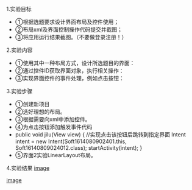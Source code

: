 1.实验目标
+  ①根据选题要求设计界面布局及控件使用；
+  ②布局xml及界面控制操作代码提交并截图；
+  ③将应用运行结果截图。（不要做登录注册！）
  
2.实验内容
+  ①使用其中一种布局方式，设计所选题目的界面：
+  ②通过控件ID获取界面对象，执行相关操作：
+  ③实现界面控件的事件处理，例如点击按钮：
  
3.实验步骤  
+  ①创建新项目
+  ②选好理想的布局。
+  ③根据需要向xml中添加控件。
+  ④为点击按钮添加触发事件代码
+   public void jilu(View view) {
       //实现点击该按钮后跳转到指定界面
        Intent intent = new Intent(Soft1614080902401.this, Soft16140809024012.class);
        startActivity(intent);
    }
+   ⑤界面2实验LinearLayout布局。
   
4.实验结果
  [image](https://github.com/uzi-up/android-labs-2018/blob/master/soft1614080902401/%E5%AE%9E%E9%AA%8C4/%E5%BE%AE%E4%BF%A1%E5%9B%BE%E7%89%87_20180529195037.png)
  
   [image](https://github.com/uzi-up/android-labs-2018/blob/master/soft1614080902401/%E5%AE%9E%E9%AA%8C4/%E5%BE%AE%E4%BF%A1%E5%9B%BE%E7%89%87_20180529195037.png)

